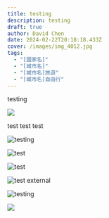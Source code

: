 ```yaml
---
title: testing
description: testing
draft: true
author: David Chen
date: 2024-02-22T20:18:18.433Z
cover: /images/img_4012.jpg
tags:
  - "[國家名]"
  - "[城市名]"
  - "[城市名]旅遊"
  - "[城市名]自由行"
---
```

testing

![](/images/b.jpg)

test
test
test

![testing](/images/b.jpg)

![test](/images/b.png)

![test](/images/a.png)

![test external](https://images.unsplash.com/photo-1707343848723-bd87dea7b118?w=700&auto=format&fit=crop&q=60&ixlib=rb-4.0.3&ixid=M3wxMjA3fDF8MHxlZGl0b3JpYWwtZmVlZHw2fHx8ZW58MHx8fHx8)

![testing](/images/site-feature-image.jpg)



![](/images/img_4012.jpg)
